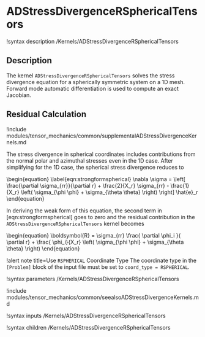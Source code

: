# ADStressDivergenceRSphericalTensors

!syntax description /Kernels/ADStressDivergenceRSphericalTensors<RESIDUAL>

## Description

The kernel `ADStressDivergenceRSphericalTensors` solves the stress divergence
equation for a spherically symmetric system on a 1D mesh. Forward mode automatic
differentiation is used to compute an exact Jacobian.

## Residual Calculation

!include modules/tensor_mechanics/common/supplementalADStressDivergenceKernels.md

The stress divergence in spherical coordinates includes contributions from the
normal polar and azimuthal stresses even in the 1D case.  After simplifying for
the 1D case, the spherical stress divergence reduces to

\begin{equation}
\label{eqn:strongformspherical}
\nabla \sigma  =  \left[ \frac{\partial \sigma_{rr}}{\partial r} + \frac{2}{X_r} \sigma_{rr} - \frac{1}{X_r} \left( \sigma_{\phi \phi} + \sigma_{\theta \theta} \right)  \right] \hat{e}_r
\end{equation}

In deriving the weak form of this equation, the second term in
[eqn:strongformspherical] goes to zero and the residual contribution in the
`ADStressDivergenceRSphericalTensors` kernel becomes

\begin{equation}
\boldsymbol{R} = \sigma_{rr} \frac{ \partial \phi_i }{ \partial r} + \frac{ \phi_i}{X_r} \left( \sigma_{\phi \phi} + \sigma_{\theta \theta} \right)
\end{equation}

!alert note title=Use `RSPHERICAL` Coordinate Type
The coordinate type in the `[Problem]` block of the input file must be set to
`coord_type = RSPHERICAL`.

!syntax parameters /Kernels/ADStressDivergenceRSphericalTensors<RESIDUAL>

!include modules/tensor_mechanics/common/seealsoADStressDivergenceKernels.md

!syntax inputs /Kernels/ADStressDivergenceRSphericalTensors<RESIDUAL>

!syntax children /Kernels/ADStressDivergenceRSphericalTensors<RESIDUAL>
